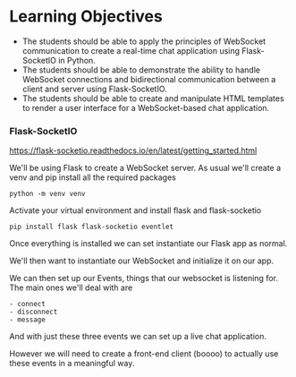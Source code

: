 # Learning Objectives

- The students should be able to apply the principles of WebSocket communication to create a real-time chat application using Flask-SocketIO in Python.
- The students should be able to demonstrate the ability to handle WebSocket connections and bidirectional communication between a client and server using Flask-SocketIO.
- The students should be able to create and manipulate HTML templates to render a user interface for a WebSocket-based chat application.

### Flask-SocketIO
https://flask-socketio.readthedocs.io/en/latest/getting_started.html

We'll be using Flask to create a WebSocket server. As usual we'll create a venv and pip install all the required packages

```
python -m venv venv
```

Activate your virtual environment and install flask and flask-socketio

```
pip install flask flask-socketio eventlet
```

Once everything is installed we can set instantiate our Flask app as normal.

We'll then want to instantiate our WebSocket and initialize it on our app.

We can then set up our Events, things that our websocket is listening for. The main ones we'll deal with are

```
- connect
- disconnect
- message
```

And with just these three events we can set up a live chat application.

However we will need to create a front-end client (boooo) to actually use these events in a meaningful way.


